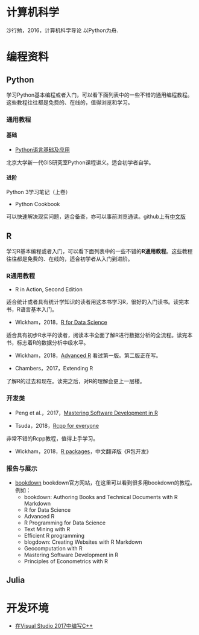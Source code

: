 # 计算机科学

沙行勉，2016，计算机科学导论 以Python为舟.


# 编程资料

## Python

学习Python基本编程或者入门，可以看下面列表中的一些不错的通用编程教程。这些教程往往都是免费的、在线的，值得浏览和学习。

### 通用教程

#### 基础
- [Python语言基础及应用](http://gis4g.pku.edu.cn/course/pythonlang/)

北京大学新一代GIS研究室Python课程讲义。适合初学者自学。

#### 进阶

Python 3学习笔记（上卷）

- Python Cookbook

可以快速解决现实问题，适合备查，亦可以事前浏览通读。github上有[中文版](https://github.com/yidao620c/python3-cookbook)


## R

学习R基本编程或者入门，可以看下面列表中的一些不错的**R通用教程**。这些教程往往都是免费的、在线的，适合初学者从入门到进阶。

### R通用教程

- R in Action, Second Edition

适合统计或者具有统计学知识的读者用这本书学习R，很好的入门读书。读完本书，R语言基本入门。

- Wickham，2018，[R for Data Science](http://r4ds.had.co.nz)

适合具有初步R水平的读者，阅读本书全面了解R进行数据分析的全流程。读完本书，标志着R的数据分析中级水平。

- Wickham，2018，[Advanced R](https://adv-r.hadley.nz/index.html)
看过第一版。第二版正在写。

- Chambers，2017，Extending R

了解R的过去和现在。读完之后，对R的理解会更上一层楼。


### 开发类
- Peng et al.，2017，[Mastering Software Development in R](https://bookdown.org/rdpeng/RProgDA/)

- Tsuda，2018，[Rcpp for everyone](https://teuder.github.io/rcpp4everyone_en/)

非常不错的Rcpp教程，值得上手学习。

- Wickham，2018，[R packages](https://github.com/hadley/r-pkgs)，中文翻译版《R包开发》

### 报告与展示
- [bookdown](https://bookdown.org)
bookdown官方网站，在这里可以看到很多用bookdown的教程。例如：
    - bookdown: Authoring Books and Technical Documents with R Markdown
    - R for Data Science
    - Advanced R
    - R Programming for Data Science
    - Text Mining with R
    - Efficient R programming
    - blogdown: Creating Websites with R Markdown
    - Geocomputation with R
    - Mastering Software Development in R
    - Principles of Econometrics with R


## Julia


# 开发环境

- [在Visual Studio 2017中编写C++](https://github.com/chengjun90/share-notes/blob/master/在Visual%20Studio%202017中编写C%2B%2B.pdf)


